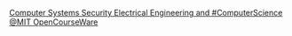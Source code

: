 [Computer Systems Security   Electrical Engineering and #ComputerScience   @MIT OpenCourseWare](https://qi.tc/qi/112069)
